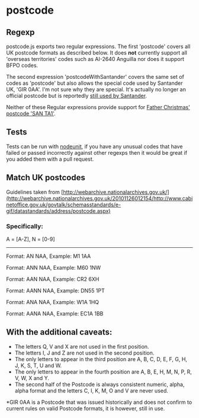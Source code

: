 # postcode

## Regexp

postcode.js exports two regular expressions. The first 'postcode' covers all UK postcode formats as described below. It does **not** currently support all 'overseas territories' codes such as AI-2640 Anguilla nor does it support BFPO codes.

The second expression 'postcodeWithSantander' covers the same set of codes as 'postcode' but also allows the special code used by Santander UK, 'GIR 0AA'. I'm not sure why they are special. It's actually no longer an official postcode but is reportedly [still used by Santander](http://en.wikipedia.org/wiki/Postcodes_in_the_United_Kingdom#The_modern_postcode_system).

Neither of these Regular expressions provide support for [Father Christmas' postcode 'SAN TA1'](http://news.bbc.co.uk/1/hi/programmes/breakfast/4082121.stm).

## Tests
Tests can be run with [nodeunit](https://github.com/caolan/nodeunit), if you have any unusual codes that have failed or passed incorrectly against other regexps then it would be great if you added them with a pull request.

## Match UK postcodes

Guidelines taken from [http://webarchive.nationalarchives.gov.uk/](http://webarchive.nationalarchives.gov.uk/20101126012154/http://www.cabinetoffice.gov.uk/govtalk/schemasstandards/e-gif/datastandards/address/postcode.aspx)

### Specifically:

A = [A-Z], N = [0-9]

-------------------------------
Format: AN NAA, Example: M1 1AA

Format: ANN NAA, Example: M60 1NW

Format: AAN NAA, Example: CR2 6XH

Format: AANN NAA, Example: DN55 1PT

Format: ANA NAA, Example: W1A 1HQ

Format: AANA NAA, Example: EC1A 1BB

## With the additional caveats:

* The letters Q, V and X are not used in the first position.
* The letters I, J and Z are not used in the second position.
* The only letters to appear in the third position are A, B, C, D, E, F, G, H, J, K, S, T, U and W.
* The only letters to appear in the fourth position are A, B, E, H, M, N, P, R, V, W, X and Y.
* The second half of the Postcode is always consistent numeric, alpha, alpha format and the letters C, I, K, M, O and V are never used.

*GIR 0AA is a Postcode that was issued historically and does not confirm to current rules on valid Postcode formats, it is however, still in use.
